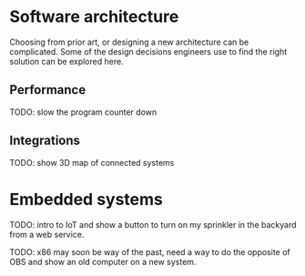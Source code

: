 # Software architecture



Choosing from prior art, or designing a new architecture
can be complicated. Some of the design decisions engineers
use to find the right solution can be explored here.

## Performance


TODO: slow the program counter down


## Integrations

TODO: show 3D map of connected systems


# Embedded systems

TODO: intro to IoT and show a button to turn on my 
  sprinkler in the backyard from a web service.

TODO: x86 may soon be way of the past, need a way to
  do the opposite of OBS and show an old computer on
  a new system.

  
